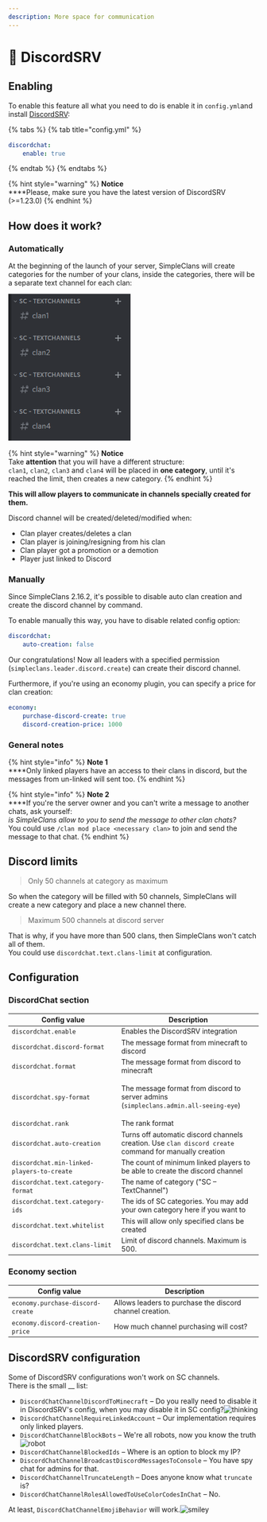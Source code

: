 ```yaml
---
description: More space for communication
---
```


# 👾 DiscordSRV

## Enabling

To enable this feature all what you need to do is enable it in `config.yml`and install [DiscordSRV](https://www.spigotmc.org/resources/discordsrv.18494/):

{% tabs %}
{% tab title="config.yml" %}
```yaml
discordchat:
    enable: true
```
{% endtab %}
{% endtabs %}

{% hint style="warning" %}
**Notice**\
****Please, make sure you have the latest version of DiscordSRV (>=1.23.0)
{% endhint %}

## How does it work?

### Automatically

At the beginning of the launch of your server, SimpleClans will create categories for the number of your clans, inside the categories, there will be a separate text channel for each clan:

![](<../.gitbook/assets/изображение (1).png>)

{% hint style="warning" %}
**Notice**\
Take **attention** that you will have a different structure:\
`clan1`, `clan2`, `clan3` and `clan4` will be placed in **one category**, until it's reached the limit, then creates a new category.
{% endhint %}

**This will allow players to communicate in channels specially created for them.**

Discord channel will be created/deleted/modified when:

* Clan player creates/deletes a clan
* Clan player is joining/resigning from his clan
* Clan player got a promotion or a demotion
* Player just linked to Discord

### Manually

Since SimpleClans 2.16.2, it's possible to disable auto clan creation and create the discord channel by command.&#x20;

To enable manually this way, you have to disable related config option:

```yaml
discordchat:
    auto-creation: false
```

Our congratulations! Now all leaders with a specified permission (`simpleclans.leader.discord.create`) can create their discord channel.

Furthermore, if you're using an economy plugin, you can specify a price for clan creation:

```yaml
economy:
    purchase-discord-create: true
    discord-creation-price: 1000
```

### General notes

{% hint style="info" %}
**Note 1** \
****Only linked players have an access to their clans in discord, but the messages from un-linked will sent too.
{% endhint %}

{% hint style="info" %}
**Note 2**\
****If you're the server owner and you can't write a message to another chats, ask yourself: \
_is SimpleClans allow to you to send the message to other clan chats?_ \
You could use `/clan mod place <necessary clan>` to join and send the message to that chat.
{% endhint %}

## Discord limits

> Only 50 channels at category as maximum

So when the category will be filled with 50 channels, SimpleClans will create a new category and place a new channel there.

> Maximum 500 channels at discord server

&#x20;That is why, if you have more than 500 clans, then SimpleClans won't catch all of them.\
&#x20;You could use `discordchat.text.clans-limit` at configuration.

## Configuration

### DiscordChat section

| Config value                               | Description                                                                                                  |
| ------------------------------------------ | ------------------------------------------------------------------------------------------------------------ |
|  `discordchat.enable`                      | Enables the DiscordSRV integration                                                                           |
|  `discordchat.discord-format`              | The message format from minecraft to discord                                                                 |
|  `discordchat.format`                      | The message format from discord to minecraft                                                                 |
|  `discordchat.spy-format`                  | <p> The message format from discord to server admins <br>(<code>simpleclans.admin.all-seeing-eye</code>)</p> |
|  `discordchat.rank`                        | The rank format                                                                                              |
| `discordchat.auto-creation`                | Turns off automatic discord channels creation. Use `clan discord create` command for manually creation       |
| `discordchat.min-linked-players-to-create` | The count of minimum linked players to be able to create the discord channel                                 |
|  `discordchat.text.category-format`        | The name of category ("SC – TextChannel")                                                                    |
|  `discordchat.text.category-ids`           | The ids of SC categories. You may add your own category here if you want to                                  |
|  `discordchat.text.whitelist`              | This will allow only specified clans be created                                                              |
|  `discordchat.text.clans-limit`            | Limit of discord channels. Maximum is 500.                                                                   |

### Economy section

| Config value                      | Description                                              |
| --------------------------------- | -------------------------------------------------------- |
| `economy.purchase-discord-create` | Allows leaders to purchase the discord channel creation. |
| `economy.discord-creation-price`  | How much channel purchasing will cost?                   |

## DiscordSRV configuration

&#x20;Some of DiscordSRV configurations won't work on SC channels.\
&#x20;There is the small __ list:

* `DiscordChatChannelDiscordToMinecraft` – Do you really need to disable it in DiscordSRV's config, when you may disable it in SC config?<img src="https://github.githubassets.com/images/icons/emoji/unicode/1f914.png" alt="thinking" data-size="line">
* `DiscordChatChannelRequireLinkedAccount` _–_ Our implementation requires only linked players.
* `DiscordChatChannelBlockBots` – We're all robots, now you know the truth<img src="https://github.githubassets.com/images/icons/emoji/unicode/1f916.png" alt="robot" data-size="line">
* `DiscordChatChannelBlockedIds` – Where is an option to block my IP?
* `DiscordChatChannelBroadcastDiscordMessagesToConsole` – You have spy chat for admins for that.
* `DiscordChatChannelTruncateLength` – Does anyone know what `truncate` is?
* `DiscordChatChannelRolesAllowedToUseColorCodesInChat` – No.

&#x20;At least, `DiscordChatChannelEmojiBehavior` will work.<img src="https://github.githubassets.com/images/icons/emoji/unicode/1f603.png" alt="smiley" data-size="line">
